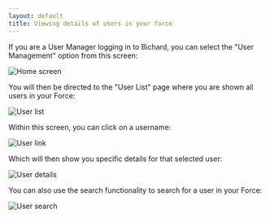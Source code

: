 ```yaml
---
layout: default
title: Viewing details of users in your force
---
```


If you are a User Manager logging in to Bichard, you can select the "User Management" option from this screen:

![Home screen](image1.png)

You will then be directed to the "User List" page where you are shown all users in your Force:

![User list](image2.png)

Within this screen, you can click on a username:

![User link](image3.png)

Which will then show you specific details for that selected user:

![User details](image4.png)

You can also use the search functionality to search for a user in your Force:

![User search](image5.png)
